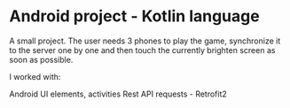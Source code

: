 # Android project - Kotlin language

A small project. The user needs 3 phones to play the game, synchronize it to the server one by one and then touch the currently brighten screen as soon as possible.

I worked with:

Android UI elements, activities
Rest API requests - Retrofit2
